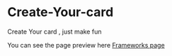 # Create-Your-card
Create Your card , just make fun


You can see the page preview here [Frameworks page](https://technini.000webhostapp.com/card)
